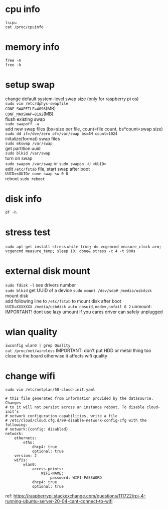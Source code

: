 # cpu info
`lscpu`  
`cat /proc/cpuinfo`  

# memory info
`free -m`  
`free -h`  

# setup swap
change default system-level swap size (only for raspberry pi os)  
`sudo vim /etc/dphys-swapfile`  
`CONF_SWAPFILE=4096`(MB)  
`CONF_MAXSWAP=8192`(MB)   
flush existing swap  
`sudo swapoff -a`  
add new swap files (bs=size per file, count=file count, bs*count=swap size)  
`sudo dd if=/dev/zero of=/var/swap bs=4M count=1024`  
initalize(format) swap files  
`sudo mkswap /var/swap`  
get partition uuid   
`sudo blkid /var/swap`  
turn on swap  
`sudo swapon /var/swap` or `sudo swapon -U <UUID>`  
edit `/etc/fstab` file, start swap after boot  
`UUID=<UUID> none swap sw 0 0`  
reboot
`sudo reboot`

# disk info
`df -h`

# stress test
`sudo apt-get install stress`
`while true; do vcgencmd measure_clock arm; vcgencmd measure_temp; sleep 10; done& stress -c 4 -t 900s`

# external disk mount
`sudo fdisk -l` see drivers number  
`sudo blkid` get UUID of a device
`sudo mount /dev/sda# /media/usbdisk` mount disk  
add following line to `/etc/fstab` to mount disk after boot  
`UUID=XXXXXXX /media/usbdisk auto nosuid,nodev,nofail 0 2`
unmount: IMPORTANT! dont use lazy umount if you cares driver can safely unplugged

# wlan quality
`iwconfig wlan0 | grep Quality`   
`cat /proc/net/wireless` 
IMPORTANT: don't put HDD or metal thing too close to the board otherwise it affects wifi quality 

# change wifi
`sudo vim /etc/netplan/50-cloud-init.yaml`

```
# this file generated from information provided by the datasource. Changes
# to it will not persist across an instance reboot. To disable cloud-init’s
# network configuration capabilities, write a file 
# /etc/cloud/cloud.cfg.d/99-disable-network-config-cfg with the following:
# network:{config: disabled}
network:
    ethernets:
        etho:
            dhcp4: true
            optional: true
    version: 2
    wifis:
        wlan0:
            access-points:
                WIFI-NAME:
                    password: WIFI-PASSWORD
            dhcp4: true
            optional: true
```
ref: https://raspberrypi.stackexchange.com/questions/111722/rpi-4-running-ubuntu-server-20-04-cant-connect-to-wifi